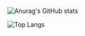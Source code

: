 ![Anurag's GitHub stats](https://github-readme-stats.vercel.app/api?username=hye0n0&show_icons=true&theme=holi)

![Top Langs](https://github-readme-stats.vercel.app/api/top-langs/?username=hye0n0&layout=compact)

<!--
**hye0n0/hye0n0** is a ✨ _special_ ✨ repository because its `README.md` (this file) appears on your GitHub profile.

Here are some ideas to get you started:

- 🔭 I’m currently working on ...
- 🌱 I’m currently learning ...
- 👯 I’m looking to collaborate on ...
- 🤔 I’m looking for help with ...
- 💬 Ask me about ...
- 📫 How to reach me: ...
- 😄 Pronouns: ...
- ⚡ Fun fact: ...
-->
